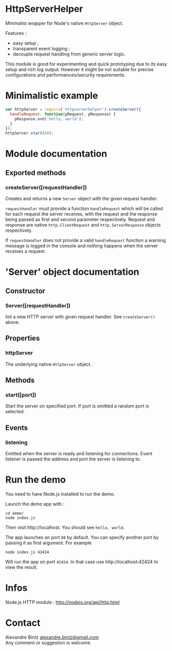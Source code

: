 
# HttpServerHelper

Minimalist wrapper for Node's native `HttpServer` object.

Features :

- easy setup ;
- transparent event logging ;
- decouple request handling from generic server logic.

This module is good for experimenting and quick prototyping due to its easy setup and rich log output.
However it might be not suitable for precise configurations and performances/security requirements.


# Minimalistic example

```javascript
var httpServer = require('httpserverhelper').createServer({
  handleRequest: function(pRequest, pResponse) {
    pResponse.end('hello, world');
  }
});
httpServer.start(80);
```


# Module documentation

## Exported methods

### createServer([requestHandler])

Creates and returns a new `Server` object with the given request handler.

`requestHandler` must provide a function `handleRequest` which will be called
for each request the server receives, with the request and the response being passed
as first and second parameter respectively.
Request and response are native `http.ClientRequest` and `http.ServerResponse` objects respectively.

If `requestHandler` does not provide a valid `handleRequest` function a warning message
is logged in the console and nothing happens when the server receives a request.


# 'Server' object documentation

## Constructor

### Server([requestHandler])

Init a new HTTP server with given request handler.
See `createServer()` above.

## Properties

### httpServer

The underlying native `HttpServer` object.

## Methods

### start([port])

Start the server on specified port.
If port is omitted a random port is selected.

## Events

### listening

Emitted when the server is ready and listening for connections.
Event listener is passed the address and port the server is listening to.


# Run the demo

You need to have Node.js installed to run the demo.

Launch the demo app with :

    cd demo/
    node index.js

Then visit http://localhost. You should see `hello, world`.

The app launches on port `80` by default.
You can specify another port by passing it as first argument. For example

    node index.js 42424

Will run the app on port `42424`. In that case use http://localhost:42424 to view the result.


# Infos

Node.js HTTP module : http://nodejs.org/api/http.html


# Contact

Alexandre Bintz <alexandre.bintz@gmail.com>  
Any comment or suggestion is welcome.
